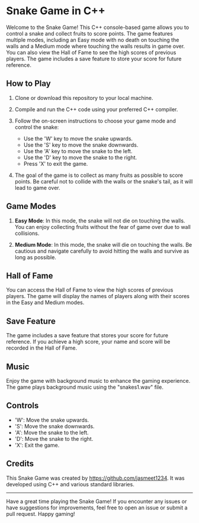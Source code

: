 # Snake Game in C++

Welcome to the Snake Game! This C++ console-based game allows you to control a snake and collect fruits to score points. The game features multiple modes, including an Easy mode with no death on touching the walls and a Medium mode where touching the walls results in game over. You can also view the Hall of Fame to see the high scores of previous players. The game includes a save feature to store your score for future reference.

## How to Play

1. Clone or download this repository to your local machine.

2. Compile and run the C++ code using your preferred C++ compiler.

3. Follow the on-screen instructions to choose your game mode and control the snake:

   - Use the 'W' key to move the snake upwards.
   - Use the 'S' key to move the snake downwards.
   - Use the 'A' key to move the snake to the left.
   - Use the 'D' key to move the snake to the right.
   - Press 'X' to exit the game.

4. The goal of the game is to collect as many fruits as possible to score points. Be careful not to collide with the walls or the snake's tail, as it will lead to game over.

## Game Modes

1. **Easy Mode**: In this mode, the snake will not die on touching the walls. You can enjoy collecting fruits without the fear of game over due to wall collisions.

2. **Medium Mode**: In this mode, the snake will die on touching the walls. Be cautious and navigate carefully to avoid hitting the walls and survive as long as possible.

## Hall of Fame

You can access the Hall of Fame to view the high scores of previous players. The game will display the names of players along with their scores in the Easy and Medium modes.

## Save Feature

The game includes a save feature that stores your score for future reference. If you achieve a high score, your name and score will be recorded in the Hall of Fame.

## Music

Enjoy the game with background music to enhance the gaming experience. The game plays background music using the "snakes1.wav" file.

## Controls

- 'W': Move the snake upwards.
- 'S': Move the snake downwards.
- 'A': Move the snake to the left.
- 'D': Move the snake to the right.
- 'X': Exit the game.

## Credits

This Snake Game was created by https://github.com/jasmeet1234. It was developed using C++ and various standard libraries. 

---

Have a great time playing the Snake Game! If you encounter any issues or have suggestions for improvements, feel free to open an issue or submit a pull request. Happy gaming!
